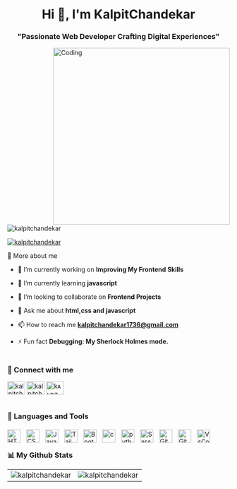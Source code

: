 <h1 align="center">Hi 👋, I'm KalpitChandekar</h1>

###

<h3 align="center">"Passionate Web Developer Crafting Digital Experiences"</h3>

<img align="right" alt="Coding" width="400" src="https://media.tenor.com/rePDfDWO3XoAAAAd/hacking.gif" >

<p align="left"> <img src="https://komarev.com/ghpvc/?username=kalpitchandekar&label=Profile%20views&color=0e75b6&style=flat" alt="kalpitchandekar" /> </p>

<p align="left"> <a href="https://twitter.com/kalpitchandekar" target="blank"><img src="https://img.shields.io/twitter/follow/kalpitchandekar?logo=twitter&style=for-the-badge" alt="kalpitchandekar" /></a> </p>




🚀 More about me

- 🔭 I’m currently working on **Improving My Frontend Skills**

- 🌱 I’m currently learning **javascript**

- 👯 I’m looking to collaborate on **Frontend Projects**

- 💬 Ask me about **html,css and javascript**

- 📫 How to reach me **kalpitchandekar1736@gmail.com**

- ⚡ Fun fact **Debugging: My Sherlock Holmes mode.**

#

<h3 align="left">🔗 Connect with me</h3>

<p align="left">
<a href="https://twitter.com/kalpitchandekar" target="blank"><img align="center" src="https://raw.githubusercontent.com/rahuldkjain/github-profile-readme-generator/master/src/images/icons/Social/twitter.svg" alt="kalpitchandekar" height="30" width="40" /></a>
<a href="https://linkedin.com/in/kalpitchandekar" target="blank"><img align="center" src="https://raw.githubusercontent.com/rahuldkjain/github-profile-readme-generator/master/src/images/icons/Social/linked-in-alt.svg" alt="kalpitchandekar" height="30" width="40" /></a>
<a href="https://www.youtube.com/c/kᴀʟᴘιт cнᴀɴᴅᴇκᴀʀ ࿐" target="blank"><img align="center" src="https://raw.githubusercontent.com/rahuldkjain/github-profile-readme-generator/master/src/images/icons/Social/youtube.svg" alt="kᴀʟᴘιт cнᴀɴᴅᴇκᴀʀ ࿐" height="30" width="40" /></a>
</p>

#

<h3 align="left" style="margin-bottom: 20px;" > 🧰 Languages and Tools</h3>
<p align="left"> <img align="left" alt="HTML" width="30px" style="padding-right:10px;" src="https://cdn.jsdelivr.net/gh/devicons/devicon/icons/html5/html5-plain.svg" />
<img align="left" alt="CSS" width="30px" style="padding-right:10px;" src="https://cdn.jsdelivr.net/gh/devicons/devicon/icons/css3/css3-plain.svg" />
<img align="left" alt="JavaScript" width="30px" style="padding-right:10px;" src="https://cdn.jsdelivr.net/gh/devicons/devicon/icons/javascript/javascript-plain.svg" />
<img align="left" alt="Tailwind" width="30px" style="padding-right:10px;" src="https://cdn.jsdelivr.net/gh/devicons/devicon/icons/tailwindcss/tailwindcss-plain.svg" />
<img align="left" alt="Bootstrap" width="30px" style="padding-right:10px;" src="https://cdn.jsdelivr.net/gh/devicons/devicon/icons/bootstrap/bootstrap-original.svg" />

<img align="left" alt="c" width="30px" style="padding-right:10px;" src="https://cdn.jsdelivr.net/gh/devicons/devicon/icons/c/c-original.svg" />

<img align="left" alt="python" width="30px" style="padding-right:10px;" src="https://cdn.jsdelivr.net/gh/devicons/devicon/icons/python/python-original.svg" />
 
<img align="left" alt="Sass" width="30px" style="padding-right:10px;" src="https://cdn.jsdelivr.net/gh/devicons/devicon/icons/sass/sass-original.svg" />
 <img align="left" alt="Git" width="30px" style="padding-right:10px;" src="https://cdn.jsdelivr.net/gh/devicons/devicon/icons/git/git-original.svg" />
<img align="left" alt="GitHub" width="30px" style="padding-right:10px;" src="https://cdn.jsdelivr.net/gh/devicons/devicon/icons/github/github-original.svg" />
<img align="left" alt="VsCode" width="30px" style="padding-right:10px;" src="https://cdn.jsdelivr.net/gh/devicons/devicon/icons/vscode/vscode-original.svg" />
 </p>
 <br />

 ##

 <h3 align="left"> 📊 My Github Stats</h3>

<table>
  <tr>
    <td><img src="https://github-readme-stats.vercel.app/api?username=kalpitchandekar&show_icons=true&locale=en&theme=highcontrast&hide_border=true" alt="kalpitchandekar" /></td>
    <td><img src="https://github-readme-stats.vercel.app/api/top-langs?username=kalpitchandekar&show_icons=true&locale=en&layout=compact&theme=highcontrast&hide_border=true" alt="kalpitchandekar" /></td
  </tr>
</table>


